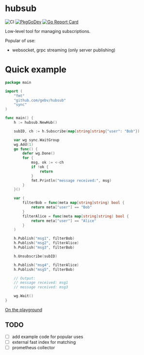 # hubsub

![CI](https://github.com/gebv/hubsub/workflows/CI/badge.svg?branch=master)
[![PkgGoDev](https://pkg.go.dev/badge/github.com/gebv/hubsub)](https://pkg.go.dev/github.com/gebv/hubsub)
[![Go Report Card](https://goreportcard.com/badge/github.com/gebv/hubsub)](https://goreportcard.com/report/github.com/gebv/hubsub)

Low-level tool for managing subscriptions.

Popular of use:
- websocket, grpc streaming (only server publishing)

# Quick example

```go
package main

import (
	"fmt"
	"github.com/gebv/hubsub"
	"sync"
)

func main() {
	h := hubsub.NewHub()

	subID, ch := h.Subscribe(map[string]string{"user": "Bob"})

	var wg sync.WaitGroup
	wg.Add(1)
	go func() {
		defer wg.Done()
		for {
			msg, ok := <-ch
			if !ok {
				return
			}
			fmt.Println("message received:", msg)
		}
	}()

	var (
		filterBob = func(meta map[string]string) bool {
			return meta["user"] == "Bob"
		}
		filterAlice = func(meta map[string]string) bool {
			return meta["user"] == "Alice"
		}
	)

	h.Publish("msg1", filterBob)
	h.Publish("msg2", filterAlice)
	h.Publish("msg3", filterBob)

	h.Unsubscribe(subID)

	h.Publish("msg4", filterAlice)
	h.Publish("msg5", filterBob)

	// Output:
	// message received: msg1
	// message received: msg3

	wg.Wait()
}
```

[On the playground](https://play.golang.org/p/2TMRB_yasJ7)

## TODO

- [ ] add example code for popular uses
- [ ] external fast index for matching
- [ ] prometheus collector
